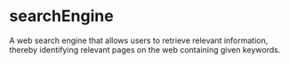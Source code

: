 # searchEngine
 A web search engine that allows users to retrieve relevant information, thereby identifying relevant pages on the web containing given keywords. 
